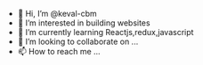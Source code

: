 - 👋 Hi, I’m @keval-cbm
- 👀 I’m interested in building websites
- 🌱 I’m currently learning Reactjs,redux,javascript
- 💞️ I’m looking to collaborate on ...
- 📫 How to reach me ...

<!---
keval-cbm/keval-cbm is a ✨ special ✨ repository because its `README.md` (this file) appears on your GitHub profile.
You can click the Preview link to take a look at your changes.
--->

